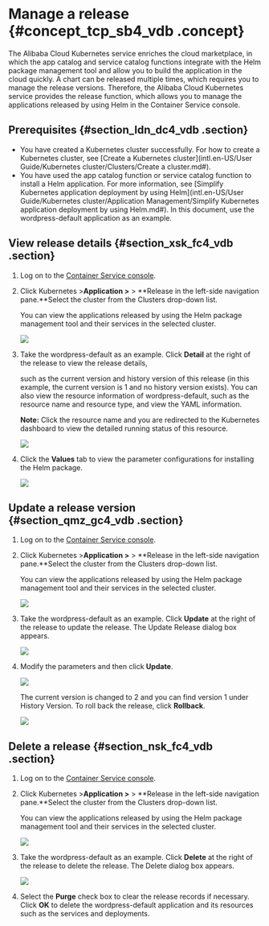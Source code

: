 # Manage a release {#concept_tcp_sb4_vdb .concept}

The Alibaba Cloud Kubernetes service enriches the cloud marketplace, in which the app catalog and service catalog functions integrate with the Helm package management tool and allow you to build the application in the cloud quickly. A chart can be released multiple times, which requires you to manage the release versions. Therefore, the Alibaba Cloud Kubernetes service provides the release function, which allows you to manage the applications released by using Helm in the Container Service console.

## Prerequisites {#section_ldn_dc4_vdb .section}

-   You have created a Kubernetes cluster successfully. For how to create a Kubernetes cluster, see [Create a Kubernetes cluster](intl.en-US/User Guide/Kubernetes cluster/Clusters/Create a cluster.md#).
-   You have used the app catalog function or service catalog function to install a Helm application. For more information, see [Simplify Kubernetes application deployment by using Helm](intl.en-US/User Guide/Kubernetes cluster/Application Management/Simplify Kubernetes application deployment by using Helm.md#). In this document, use the wordpress-default application as an example.

## View release details {#section_xsk_fc4_vdb .section}

1.  Log on to the [Container Service console](https://cs.console.aliyun.com).
2.  Click Kubernetes \>**Application \>** \> **Release in the left-side navigation pane.**Select the cluster from the Clusters drop-down list.

    You can view the applications released by using the Helm package management tool and their services in the selected cluster.

    ![](http://static-aliyun-doc.oss-cn-hangzhou.aliyuncs.com/assets/img/6918/15330272524575_en-US.png)

3.  Take the wordpress-default as an example. Click **Detail** at the right of the release to view the release details,

    such as the current version and history version of this release \(in this example, the current version is 1 and no history version exists\). You can also view the resource information of wordpress-default, such as the resource name and resource type, and view the YAML information.

    **Note:** Click the resource name and you are redirected to the Kubernetes dashboard to view the detailed running status of this resource.

    ![](http://static-aliyun-doc.oss-cn-hangzhou.aliyuncs.com/assets/img/6918/15330272524576_en-US.png)

4.  Click the **Values** tab to view the parameter configurations for installing the Helm package.

    ![](http://static-aliyun-doc.oss-cn-hangzhou.aliyuncs.com/assets/img/6918/15330272524577_en-US.png)


## Update a release version {#section_qmz_gc4_vdb .section}

1.  Log on to the [Container Service console](https://cs.console.aliyun.com).
2.  Click Kubernetes \>**Application \>** \> **Release in the left-side navigation pane.**Select the cluster from the Clusters drop-down list.

    You can view the applications released by using the Helm package management tool and their services in the selected cluster.

    ![](http://static-aliyun-doc.oss-cn-hangzhou.aliyuncs.com/assets/img/6918/15330272524575_en-US.png)

3.  Take the wordpress-default as an example. Click **Update** at the right of the release to update the release. The Update Release dialog box appears.

    ![](http://static-aliyun-doc.oss-cn-hangzhou.aliyuncs.com/assets/img/6918/15330272524579_en-US.png)

4.  Modify the parameters and then click **Update**.

    ![](http://static-aliyun-doc.oss-cn-hangzhou.aliyuncs.com/assets/img/6918/15330272524580_en-US.png)

    The current version is changed to 2 and you can find version 1 under History Version. To roll back the release, click **Rollback**.

    ![](http://static-aliyun-doc.oss-cn-hangzhou.aliyuncs.com/assets/img/6918/15330272524582_en-US.png)


## Delete a release {#section_nsk_fc4_vdb .section}

1.  Log on to the [Container Service console](https://cs.console.aliyun.com).
2.  Click Kubernetes \>**Application \>** \> **Release in the left-side navigation pane.**Select the cluster from the Clusters drop-down list.

    You can view the applications released by using the Helm package management tool and their services in the selected cluster.

    ![](http://static-aliyun-doc.oss-cn-hangzhou.aliyuncs.com/assets/img/6918/15330272524575_en-US.png)

3.  Take the wordpress-default as an example. Click **Delete** at the right of the release to delete the release. The Delete dialog box appears.

    ![](http://static-aliyun-doc.oss-cn-hangzhou.aliyuncs.com/assets/img/6918/15330272524583_en-US.png)

4.  Select the **Purge** check box to clear the release records if necessary. Click **OK** to delete the wordpress-default application and its resources such as the services and deployments.

